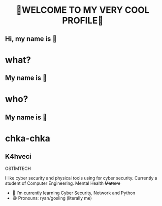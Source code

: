 <h1 align="center"> 🌟WELCOME TO MY VERY COOL PROFILE🌟 </h1>

## Hi, my name is 👋
# what?
## My name is 👋 
# who?
## My name is 👋 
# chka-chka

##        K4hveci

OSTİMTECH

I like cyber security and physical tools using for cyber security.
Currently a student of Computer Engineering.
Mental Health ~~Matters~~
<!--
**K4hveci/K4hveci** is a ✨ _special_ ✨ repository because its `README.md` (this file) appears on your GitHub profile.

Here are some ideas to get you started:

- 🔭 I’m currently working on ...
- 🌱 I’m currently learning ...
- 👯 I’m looking to collaborate on ...
- 🤔 I’m looking for help with ...
- 💬 Ask me about ...
- 📫 How to reach me: ...
- 😄 Pronouns: ...
- ⚡ Fun fact: ...
-->
- 🌱 I’m currently learning Cyber Security, Network and Python
- 😄 Pronouns: ryan/gosling (literally me)

